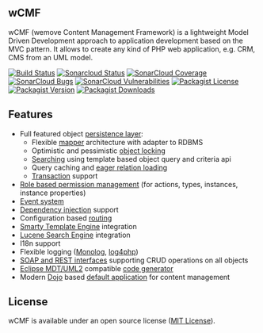 wCMF
----
wCMF (wemove Content Management Framework) is a lightweight
Model Driven Development approach to application
development based on the MVC pattern. It allows to create any kind of
PHP web application, e.g. CRM, CMS from an UML model.

[![Build Status](https://img.shields.io/travis/iherwig/wcmf/master.svg?style=flat-square)](https://travis-ci.org/iherwig/wcmf)
[![Sonarcloud Status](https://sonarcloud.io/api/project_badges/measure?project=iherwig_wcmf&metric=alert_status)](https://sonarcloud.io/dashboard?id=iherwig_wcmf) 
[![SonarCloud Coverage](https://sonarcloud.io/api/project_badges/measure?project=iherwig_wcmf&metric=coverage)](https://sonarcloud.io/component_measures/metric/coverage/list?id=iherwig_wcmf)
[![SonarCloud Bugs](https://sonarcloud.io/api/project_badges/measure?project=iherwig_wcmf&metric=bugs)](https://sonarcloud.io/component_measures/metric/reliability_rating/list?id=iherwig_wcmf)
[![SonarCloud Vulnerabilities](https://sonarcloud.io/api/project_badges/measure?project=iherwig_wcmf&metric=vulnerabilities)](https://sonarcloud.io/component_measures/metric/security_rating/list?id=iherwig_wcmf)
[![Packagist License](https://img.shields.io/packagist/l/wcmf/wcmf.svg?style=flat-square)](https://github.com/iherwig/wcmf/blob/master/LICENSE)
[![Packagist Version](https://img.shields.io/packagist/v/wcmf/wcmf.svg?style=flat-square)](https://packagist.org/packages/wcmf/wcmf)
[![Packagist Downloads](https://img.shields.io/packagist/dt/wcmf/wcmf.svg?style=flat-square)](https://packagist.org/packages/wcmf/wcmf)

Features
--------
- Full featured object [persistence layer](http://wcmf.wemove.com/persistence.html):
    - Flexible [mapper](http://wcmf.wemove.com/persistence.html#pers_mappers) architecture with adapter to RDBMS
    - Optimistic and pessimistic [object locking](http://wcmf.wemove.com/persistence.html#Concurrency)
    - [Searching](http://wcmf.wemove.com/persistence.html#pers_search) using template based object query and criteria api
    - Query caching and [eager relation loading](http://wcmf.wemove.com/persistence.html#pers_builddepth)
    - [Transaction](http://wcmf.wemove.com/persistence.html#pers_tx) support
- [Role based permission management](http://wcmf.wemove.com/security.html#Authorization) (for actions, types, instances, instance properties)
- [Event system](http://wcmf.wemove.com/presentation.html#Events)
- [Dependency injection](http://wcmf.wemove.com/configuration.html#Dependencyinjection) support
- Configuration based [routing](http://wcmf.wemove.com/presentation.html#pres_routing)
- [Smarty Template Engine](http://www.smarty.net/) integration
- [Lucene Search Engine](http://framework.zend.com/manual/1.12/en/zend.search.lucene.overview.html) integration
- I18n support
- Flexible logging ([Monolog](https://github.com/Seldaek/monolog), [log4php](https://logging.apache.org/log4php/))
- [SOAP and REST interfaces](http://wcmf.wemove.com/presentation.html#WebserviceAPIs) supporting CRUD operations on all objects
- [Eclipse MDT/UML2](http://wiki.eclipse.org/MDT-UML2) compatible [code generator](http://wcmf.wemove.com/model.html#Generator)
- Modern [Dojo](https://dojotoolkit.org/) based [default application](https://github.com/iherwig/wcmf-default-app) for content management

License
--------
wCMF is available under an open source license ([MIT License](https://github.com/iherwig/wcmf/blob/master/LICENSE)).
